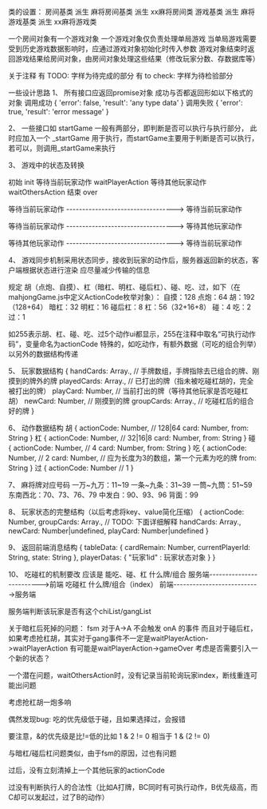 类的设置：
房间基类    派生    麻将房间基类    派生    xx麻将房间类
游戏基类    派生    麻将游戏基类    派生    xx麻将游戏类

一个房间对象有一个游戏对象
一个游戏对象仅负责处理单局游戏
当单局游戏需要受到历史游戏数据影响时，应通过游戏对象初始化时传入参数
游戏对象结束时返回游戏结果给房间对象，由房间对象处理这些结果（修改玩家分数、存数据库等）

关于注释
有 TODO: 字样为待完成的部分
有 to check: 字样为待检验部分

一些设计思路
1、
所有接口应返回promise对象
成功与否都返回形如以下格式的对象
调用成功
{
    'error': false,
    'result': 'any type data'
}
调用失败
{
    'error': true,
    'result': 'error message'
}

2、
一些接口如 startGame 一般有两部分，即判断是否可以执行与执行部分，
   此时应加入一个 _startGame 用于执行，而startGame主要用于判断是否可以执行，
   若可以，则调用_startGame来执行


3、
游戏中的状态及转换

初始 init
等待当前玩家动作 waitPlayerAction
等待其他玩家动作 waitOthersAction
结束 over

等待当前玩家动作 ----------------------------------> 等待当前玩家动作

等待当前玩家动作 ----------------------------------> 等待其他玩家动作

等待其他玩家动作 ----------------------------------> 等待当前玩家动作

4、
游戏同步机制采用状态同步，接收到玩家的动作后，服务器返回新的状态，客户端根据状态进行渲染
应尽量减少传输的信息

规定 胡（点炮、自摸）、杠（暗杠、明杠、碰后杠）、碰、吃、过，如下（在mahjongGame.js中定义ActionCode枚举对象）：
自摸：128
点炮：64
胡：192（128+64）
暗杠：32
明杠：16
碰后杠：8
杠：56（32+16+8）
碰：4
吃：2
过：1

如255表示胡、杠、碰、吃、过5个动作ui都显示，255在注释中取名“可执行动作码”，变量命名为actionCode
特殊的，如吃动作，有额外数据（可吃的组合列举）以另外的数据结构传递

5、
玩家数据结构
{
    handCards: Array.<Number>, // 手牌数组，手牌指除去已组合的牌、刚摸到的牌外的牌
    playedCards: Array.<Number>, // 已打出的牌（指未被吃碰杠胡的，完全被打出的牌）
    playCard: Number, // 当前打出的牌（等待其他玩家是否吃碰杠胡）
    newCard: Number, // 刚摸到的牌
    groupCards: Array.<Object>, // 吃碰杠后的组合好的牌
}

6、
动作数据结构
胡
{
    actionCode: Number, // 128|64
    card: Number,
    from: String
}
杠
{
    actionCode: Number, // 32|16|8
    card: Number,
    from: String
}
碰
{
    actionCode: Number, // 4
    card: Number,
    from: String
}
吃
{
    actionCode: Number, // 2
    card: Number, // 应为长度为3的数组，第一个元素为吃的牌
    from: String
}
过
{
    actionCode: Number // 1
}

7、
麻将牌对应号码
一万~九万：11~19
一条~九条：31~39
一筒~九筒：51~59
东南西北：70、73、76、79
中发白：90、93、96
背面：99

8、
玩家状态的完整结构（以后考虑将key、value简化压缩）
{
    actionCode: Number,
    groupCards: Array.<Object>, // TODO: 下面详细解释
    handCards: Array.<Number>,
    newCard: Number|undefined,
    playCard: Number|undefined
}

9、
返回前端消息结构
{
    tableData: {
        cardRemain: Number,
        currentPlayerId: String,
        state: String
    },
    playerDatas: {
        "玩家1id" : 玩家状态对象
    }
}

10、
吃碰杠的机制要改
应该是
          能吃、碰、杠  什么牌/组合
服务端------------------------->前端
           吃碰杠 什么牌/组合（index）
前端--------------------------->服务端

服务端判断该玩家是否有这个chiList/gangList

关于暗杠后死掉的问题：
fsm 对于A->A 不会触发 onA 的事件
而且对于碰后杠，如果考虑抢杠胡，其实对于gang事件不一定是waitPlayerAction->waitPlayerAction
有可能是waitPlayerAction->gameOver 考虑是否需要引入一个新的状态？

一个潜在问题，waitOthersAction时，没有记录当前轮询玩家index，断线重连可能出问题

考虑抢杠胡一炮多响

偶然发现bug: 吃的优先级低于碰，且如果选择过，会报错

要注意，&的优先级是比!=低的比如  1 & 2 != 0 相当于 1 & (2 != 0)

与暗杠/碰后杠问题类似，由于fsm的原因，过也有问题

过后，没有立刻清掉上一个其他玩家的actionCode

过没有判断执行人的合法性（比如A打牌，BC同时有可执行动作，B优先级高，而C却可以发起过，过了B的动作）